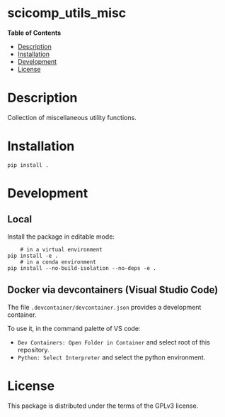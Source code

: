 # scicomp_utils_misc

**Table of Contents**

- [Description](#description)
- [Installation](#installation)
- [Development](#development)
- [License](#license)

# Description

Collection of miscellaneous utility functions. 

# Installation

```console
pip install .
```

# Development

## Local

Install the package in editable mode:

```console
    # in a virtual environment
pip install -e . 
    # in a conda environment
pip install --no-build-isolation --no-deps -e .
```

## Docker via devcontainers (Visual Studio Code)

The file `.devcontainer/devcontainer.json` provides a development container.

To use it, in the command palette of VS code:

- `Dev Containers: Open Folder in Container` and select root of this repository.
- `Python: Select Interpreter` and select the python environment.

# License

This package is distributed under the terms of the GPLv3 license.